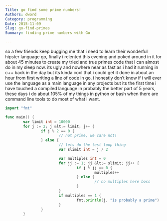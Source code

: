 ```yaml
---
Title: go find some prime numbers!
Authors: dword
Category: programming
Date: 2015-11-09
Slug: go-find-primes
Summary: finding prime numbers with Go

---
```

so a few friends keep bugging me that i need to learn their wonderful hipster language go, finally i relented this evening and poked around in it for about 45 minutes to create my tried and true primes code that i can almost do in my sleep now. its ugly and nowhere near as fast as i had it running in c++ back in the day but its kinda cool that i could get it done in about an hour from first writing a line of code in go. i honestly don&#8217;t know if i will ever use the language as a main language in any projects but its the first time i have touched a compiled language in probably the better part of 5 years, these days i do about 105% of my things in python or bash when there are command line tools to do most of what i want.

```go
import "fmt"

func main() {
        var limit int = 10000
        for j := 2; j &lt;= limit; j++ {
                if j % 2 == 0 {
                        // not prime, we care not!
                } else {
                        // lets do the test loop thing
                        var slimit int = j / 2

                        var multiples int = 0
                        for jj := 1; jj &lt;= slimit; jj++ {
                                if j % jj == 0 {
                                        multiples++
                                } else {
                                        // no multiples here boss
                                }
                        }
                        if multiples == 1 {
                                fmt.println(j, "is probably a prime")
                        }
                }
        }
```
